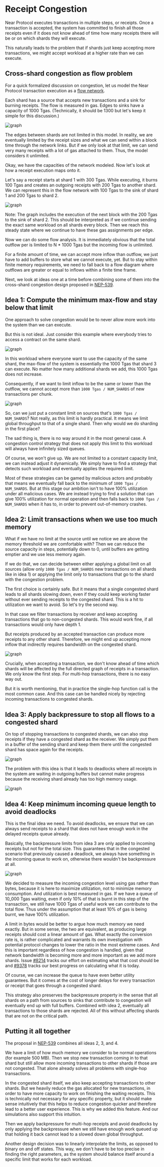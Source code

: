 # Receipt Congestion

Near Protocol executes transactions in multiple steps, or receipts. Once a
transaction is accepted, the system has committed to finish all those receipts
even if it does not know ahead of time how many receipts there will be or on
which shards they will execute.

This naturally leads to the problem that if shards just keep accepting more
transactions, we might accept workload at a higher rate than we can execute.

## Cross-shard congestion as flow problem

For a quick formalized discussion on congestion, let us model the Near Protocol
transaction execution as a [flow
network](https://en.wikipedia.org/wiki/Flow_network).

Each shard has a source that accepts new transactions and a sink for burning
receipts. The flow is measured in gas. Edges to sinks have a capacity of 1000
Tgas. (Technically, it should be 1300 but let's keep it simple for this
discussion.)

![graph](../../images/congestion/base_flow_network.svg)

The edges between shards are not limited in this model. In reality, we are
eventually limited by the receipt sizes and what we can send within a block time
through the network links. But if we only look at that limit, we can send very
many receipts with a lot of gas attached to them. Thus, the model considers it
unlimited.

Okay, we have the capacities of the network modeled. Now let's look at how a
receipt execution maps onto it.

Let's say a receipt starts at shard 1 with 300 Tgas. While executing, it burns 100 Tgas and
creates an outgoing receipts with 200 Tgas to another shard. We can represent this in the flow network with 
100 Tgas to the sink of shard 1 and 200 Tgas to shard 2. 

![graph](../../images/congestion/receipt_flow_example_0.svg)

Note: The graph includes the execution of the next block with the 200 Tgas to the
sink of shard 2. This should be interpreted as if we continue sending the exact
same workload on all shards every block. Then we reach this steady state where
we continue to have these gas assignments per edge.

Now we can do some flow analysis. It is immediately obvious that the total
outflow per is limited to N * 1000 Tgas but the incoming flow is unlimited.

For a finite amount of time, we can accept more inflow than outflow, we just have to add buffers to store what we cannot execute, yet. But to stay within finite memory requirements, we need to fall back to a flow diagram where outflows are greater or equal to inflows within a finite time frame.

Next, we look at ideas one at a time before combining some of them into the
cross-shard congestion design proposed in
[NEP-539](https://github.com/near/NEPs/blob/master/neps/nep-0539.md).

## Idea 1: Compute the minimum max-flow and stay below that limit

One approach to solve congestion would be to never allow more work into the
system than we can execute.

But this is not ideal. Just consider this example where everybody tries to access
a contract on the same shard.

![graph](../../images/congestion/receipt_flow_example_1.svg)

In this workload where everyone want to use the capacity of the same shard, the
max-flow of the system is essentially the 1000 Tgas that shard 3 can execute. No
matter how many additional shards we add, this 1000 Tgas does not increase.

Consequently, if we want to limit inflow to be the same or lower than the
outflow, we cannot accept more than `1000 Tgas / NUM_SHARDS` of new transactions
per chunk.

![graph](../../images/congestion/receipt_flow_example_1_1.svg)

So, can we just put a constant limit on sources that's `1000 Tgas / NUM_SHARDS`? Not
really, as this limit is hardly practical. It means we limit global throughput
to that of a single shard. Then why would we do sharding in the first place?

The sad thing is, there is no way around it in the most general case. A
congestion control strategy that does not apply this limit to this workload will
always have infinitely sized queues.

Of course, we won't give up. We are not limited to a constant capacity limit, we
can instead adjust it dynamically. We simply have to find a strategy that
detects such workload and eventually applies the required limit.

Most of these strategies can be gamed by malicious actors and probably that
means we eventually fall back to the minimum of `1000 Tgas / NUM_SHARDS`. But at
this stage our ambition isn't to have 100% utilization under all malicious
cases. We are instead trying to find a solution that can give 100% utilization
for normal operation and then falls back to `1000 Tgas / NUM_SHARDS` when it has
to, in order to prevent out-of-memory crashes.


## Idea 2: Limit transactions when we use too much memory

What if we have no limit at the source until we notice we are above the memory
threshold we are comfortable with? Then we can reduce the source capacity in
steps, potentially down to 0, until buffers are getting emptier and we use less
memory again.

If we do that, we can decide between either applying a global limit on all
sources (allow only `1000 Tgas / NUM_SHARDS` new transactions on all shards like
in idea 1) or applying the limit only to transactions that go to the shard with
the congestion problem.

The first choice is certainly safe. But it means that a single congested shard
leads to all shards slowing down, even if they could keep working faster without
ever sending receipts to the congested shard. This is a hit to utilization we
want to avoid. So let's try the second way.

In that case we filter transactions by receiver and keep accepting transactions
that go to non-congested shards. This would work fine, if all transactions would
only have depth 1.

But receipts produced by an accepted transaction can produce more receipts to
any other shard. Therefore, we might end up accepting more inflow that
indirectly requires bandwidth on the congested shard.

![graph](../../images/congestion/receipt_flow_example_2.svg)

Crucially, when accepting a transaction, we don't know ahead of time which
shards will be affected by the full directed graph of receipts in a transaction.
We only know the first step. For multi-hop transactions, there is no easy way out.

But it is worth mentioning, that in practice the single-hop function call is the
most common case. And this case can be handled nicely by rejecting incoming
transactions to congested shards.

## Idea 3: Apply backpressure to stop all flows to a congested shard

On top of stopping transactions to congested shards, we can also stop receipts if they have a congested shard as the receiver.
We simply put them in a buffer of the sending shard and keep them there until
the congested shard has space again for the receipts.

![graph](../../images/congestion/receipt_flow_example_3.svg)

The problem with this idea is that it leads to deadlocks where all receipts in
the system are waiting in outgoing buffers but cannot make progress because the
receiving shard already has too high memory usage.

![graph](../../images/congestion/receipt_flow_example_3_1.svg)

## Idea 4: Keep minimum incoming queue length to avoid deadlocks

This is the final idea we need. To avoid deadlocks, we ensure that we can always
send receipts to a shard that does not have enough work in the delayed receipts queue
already.

Basically, the backpressure limits from idea 3 are only applied to incoming
receipts but not for the total size. This guarantees that in the congested
scenario that previously caused a deadlock, we always have something in the
incoming queue to work on, otherwise there wouldn't be backpressure at all.

![graph](../../images/congestion/receipt_flow_example_4.svg)

We decided to measure the incoming congestion level using gas rather than
bytes, because it is here to maximize utilization, not to minimize memory
consumption. And utilization is best measured in gas. If we have a queue of
10_000 Tgas waiting, even if only 10% of that is burnt in this step of the
transaction, we still have 1000 Tgas of useful work we can contribute to the
total flow. Thus under the assumption that at least 10% of gas is being burnt, 
we have 100% utilization.

A limit in bytes would be better to argue how much memory we need exactly. But
in some sense, the two are equivalent, as producing large receipts should cost a
linear amount of gas. What exactly the conversion rate is, is rather complicated
and warrants its own investigation with potential protocol changes to lower the
ratio in the most extreme cases. And this is important regardless of how
congestion is handled, given that network bandwidth is becoming more and more
important as we add more shards. Issue
[#8214](https://github.com/near/nearcore/issues/8214) tracks our effort on
estimating what that cost should be and
[#9378](https://github.com/near/nearcore/issues/9378) tracks our best progress
on calculating what it is today.

Of course, we can increase the queue to have even better utility guarantees. But
it comes at the cost of longer delays for every transaction or receipt that goes
through a congested shard.

This strategy also preserves the backpressure property in the sense that all
shards on a path from sources to sinks that contribute to congestion will
eventually end up with full buffers. Combined with idea 2, eventually all
transactions to those shards are rejected. All of this without affecting shards
that are not on the critical path.


## Putting it all together

The proposal in [NEP-539](https://github.com/near/NEPs/blob/master/neps/nep-0539.md) combines all
ideas 2, 3, and 4.

We have a limit of how much memory we consider to be normal operations (for
example 500 MB). Then we stop new transaction coming in to that shard but still
allow more incoming transactions to other shards if those are not congested.
That alone already solves all problems with single-hop transactions.

In the congested shard itself, we also keep accepting transactions to other
shards. But we heavily reduce the gas allocated for new transactions, in order
to have more capacity to work on finishing the waiting receipts. This is
technically not necessary for any specific property, but it should make sense
intuitively that this helps to reduce congestion quicker and therefore lead to a
better user experience. This is why we added this feature. And our simulations
also support this intuition.

Then we apply backpressure for multi-hop receipts and avoid deadlocks by only
applying the backpressure when we still have enough work queued up that holding
it back cannot lead to a slowed down global throughput.

Another design decision was to linearly interpolate the limits, as opposed to
binary on and off states. This way, we don't have to be too precise in finding
the right parameters, as the system should balance itself around a specific
limit that works for each workload.
